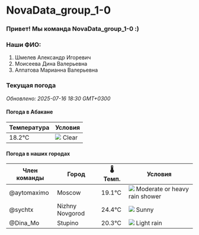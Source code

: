 # NovaData_group_1-0
### Привет! Мы команда NovaData_group_1-0 :)

### Наши ФИО:
1. Шмелев Александр Игоревич
2. Моисеева Дина Валерьевна
3. Алпатова Марианна Валерьевна

### Текущая погода
<!-- WEATHER:START -->
_Обновлено: 2025-07-16 18:30 GMT+0300_

#### Погода в Абакане

| Температура | Условия |
|-------------|----------|
| 18.2°C     | ![](https://cdn.weatherapi.com/weather/64x64/night/113.png) Clear |

#### Погода в наших городах

| Член команды  | Город               | 🌡️ Темп.  | Условия          |
|---------------|---------------------|-----------|--------------------|
| @aytomaximo    | Moscow              |   19.1°C | ![](https://cdn.weatherapi.com/weather/64x64/day/356.png) Moderate or heavy rain shower |
| @sychtx        | Nizhny Novgorod     |   24.4°C | ![](https://cdn.weatherapi.com/weather/64x64/day/113.png) Sunny        |
| @Dina_Mo       | Stupino             |   20.3°C | ![](https://cdn.weatherapi.com/weather/64x64/day/296.png) Light rain   |

<!-- WEATHER:END -->
